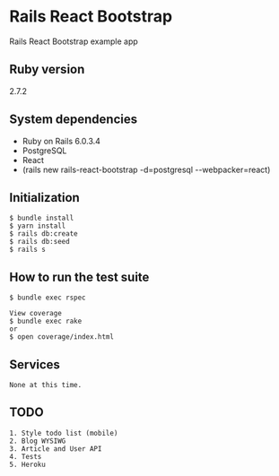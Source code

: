 # Rails React Bootstrap

Rails React Bootstrap example app


## Ruby version

2.7.2

## System dependencies

* Ruby on Rails 6.0.3.4
* PostgreSQL
* React
* (rails new rails-react-bootstrap -d=postgresql --webpacker=react)


## Initialization

```
$ bundle install
$ yarn install
$ rails db:create
$ rails db:seed
$ rails s
```


## How to run the test suite

```
$ bundle exec rspec

View coverage
$ bundle exec rake
or
$ open coverage/index.html
```


## Services

```
None at this time.
```


## TODO

```
1. Style todo list (mobile)
2. Blog WYSIWG
3. Article and User API
4. Tests
5. Heroku
```
